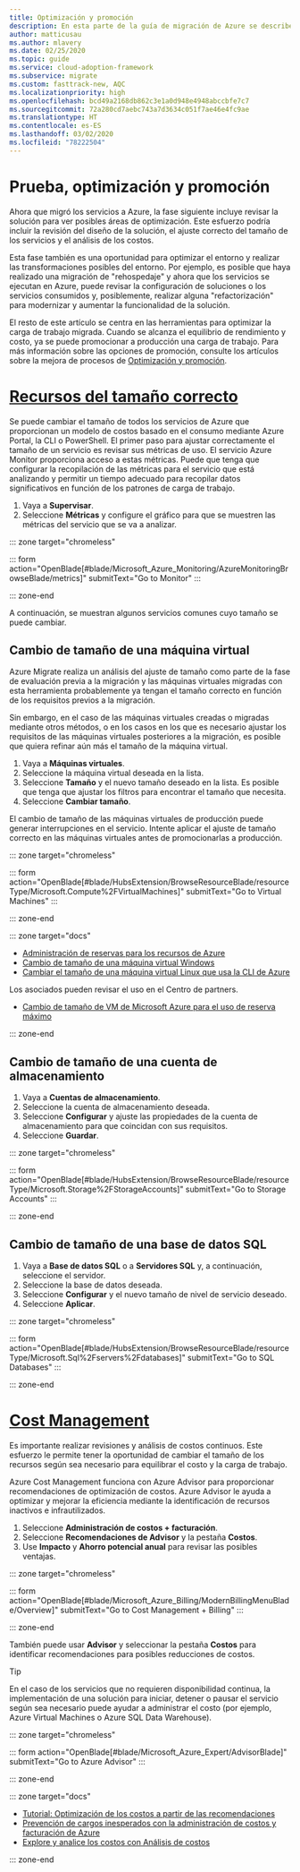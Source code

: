 ```yaml
---
title: Optimización y promoción
description: En esta parte de la guía de migración de Azure se describen las áreas de optimización, incluida la revisión del diseño de la solución, el ajuste del tamaño de los servicios y el análisis de los costos.
author: matticusau
ms.author: mlavery
ms.date: 02/25/2020
ms.topic: guide
ms.service: cloud-adoption-framework
ms.subservice: migrate
ms.custom: fasttrack-new, AQC
ms.localizationpriority: high
ms.openlocfilehash: bcd49a2168db862c3e1a0d948e4948abccbfe7c7
ms.sourcegitcommit: 72a280cd7aebc743a7d3634c051f7ae46e4fc9ae
ms.translationtype: HT
ms.contentlocale: es-ES
ms.lasthandoff: 03/02/2020
ms.locfileid: "78222504"
---
```

<!-- cSpell:ignore Fservers Fdatabases -->

<!-- markdownlint-disable MD025 DOCSMD001 -->

# <a name="test-optimize-and-promote"></a>Prueba, optimización y promoción

Ahora que migró los servicios a Azure, la fase siguiente incluye revisar la solución para ver posibles áreas de optimización. Este esfuerzo podría incluir la revisión del diseño de la solución, el ajuste correcto del tamaño de los servicios y el análisis de los costos.

Esta fase también es una oportunidad para optimizar el entorno y realizar las transformaciones posibles del entorno. Por ejemplo, es posible que haya realizado una migración de "rehospedaje" y ahora que los servicios se ejecutan en Azure, puede revisar la configuración de soluciones o los servicios consumidos y, posiblemente, realizar alguna "refactorización" para modernizar y aumentar la funcionalidad de la solución.

El resto de este artículo se centra en las herramientas para optimizar la carga de trabajo migrada. Cuando se alcanza el equilibrio de rendimiento y costo, ya se puede promocionar a producción una carga de trabajo. Para más información sobre las opciones de promoción, consulte los artículos sobre la mejora de procesos de [Optimización y promoción](../migration-considerations/optimize/index.md).

# <a name="right-size-assets"></a>[Recursos del tamaño correcto](#tab/optimize)

Se puede cambiar el tamaño de todos los servicios de Azure que proporcionan un modelo de costos basado en el consumo mediante Azure Portal, la CLI o PowerShell. El primer paso para ajustar correctamente el tamaño de un servicio es revisar sus métricas de uso. El servicio Azure Monitor proporciona acceso a estas métricas. Puede que tenga que configurar la recopilación de las métricas para el servicio que está analizando y permitir un tiempo adecuado para recopilar datos significativos en función de los patrones de carga de trabajo.

1. Vaya a **Supervisar**.
1. Seleccione **Métricas** y configure el gráfico para que se muestren las métricas del servicio que se va a analizar.

::: zone target="chromeless"

::: form action="OpenBlade[#blade/Microsoft_Azure_Monitoring/AzureMonitoringBrowseBlade/metrics]" submitText="Go to Monitor" :::

::: zone-end

A continuación, se muestran algunos servicios comunes cuyo tamaño se puede cambiar.

## <a name="resize-a-virtual-machine"></a>Cambio de tamaño de una máquina virtual

Azure Migrate realiza un análisis del ajuste de tamaño como parte de la fase de evaluación previa a la migración y las máquinas virtuales migradas con esta herramienta probablemente ya tengan el tamaño correcto en función de los requisitos previos a la migración.

Sin embargo, en el caso de las máquinas virtuales creadas o migradas mediante otros métodos, o en los casos en los que es necesario ajustar los requisitos de las máquinas virtuales posteriores a la migración, es posible que quiera refinar aún más el tamaño de la máquina virtual.

1. Vaya a **Máquinas virtuales**.
1. Seleccione la máquina virtual deseada en la lista.
1. Seleccione **Tamaño** y el nuevo tamaño deseado en la lista. Es posible que tenga que ajustar los filtros para encontrar el tamaño que necesita.
1. Seleccione **Cambiar tamaño**.

El cambio de tamaño de las máquinas virtuales de producción puede generar interrupciones en el servicio. Intente aplicar el ajuste de tamaño correcto en las máquinas virtuales antes de promocionarlas a producción.

::: zone target="chromeless"

::: form action="OpenBlade[#blade/HubsExtension/BrowseResourceBlade/resourceType/Microsoft.Compute%2FVirtualMachines]" submitText="Go to Virtual Machines" :::

::: zone-end

::: zone target="docs"

- [Administración de reservas para los recursos de Azure](https://docs.microsoft.com/azure/billing/billing-manage-reserved-vm-instance)
- [Cambio de tamaño de una máquina virtual Windows](https://docs.microsoft.com/azure/virtual-machines/windows/resize-vm)
- [Cambiar el tamaño de una máquina virtual Linux que usa la CLI de Azure](https://docs.microsoft.com/azure/virtual-machines/linux/change-vm-size)

Los asociados pueden revisar el uso en el Centro de partners.

- [Cambio de tamaño de VM de Microsoft Azure para el uso de reserva máximo](https://docs.microsoft.com/partner-center/azure-usage)

::: zone-end

## <a name="resize-a-storage-account"></a>Cambio de tamaño de una cuenta de almacenamiento

1. Vaya a **Cuentas de almacenamiento**.
1. Seleccione la cuenta de almacenamiento deseada.
1. Seleccione **Configurar** y ajuste las propiedades de la cuenta de almacenamiento para que coincidan con sus requisitos.
1. Seleccione **Guardar**.

::: zone target="chromeless"

::: form action="OpenBlade[#blade/HubsExtension/BrowseResourceBlade/resourceType/Microsoft.Storage%2FStorageAccounts]" submitText="Go to Storage Accounts" :::

::: zone-end

## <a name="resize-a-sql-database"></a>Cambio de tamaño de una base de datos SQL

1. Vaya a **Base de datos SQL** o a **Servidores SQL** y, a continuación, seleccione el servidor.
1. Seleccione la base de datos deseada.
1. Seleccione **Configurar** y el nuevo tamaño de nivel de servicio deseado.
1. Seleccione **Aplicar**.

::: zone target="chromeless"

::: form action="OpenBlade[#blade/HubsExtension/BrowseResourceBlade/resourceType/Microsoft.Sql%2Fservers%2Fdatabases]" submitText="Go to SQL Databases" :::

::: zone-end

# <a name="cost-management"></a>[Cost Management](#tab/ManageCost)

Es importante realizar revisiones y análisis de costos continuos. Este esfuerzo le permite tener la oportunidad de cambiar el tamaño de los recursos según sea necesario para equilibrar el costo y la carga de trabajo.

Azure Cost Management funciona con Azure Advisor para proporcionar recomendaciones de optimización de costos. Azure Advisor le ayuda a optimizar y mejorar la eficiencia mediante la identificación de recursos inactivos e infrautilizados.

1. Seleccione **Administración de costos + facturación**.
1. Seleccione **Recomendaciones de Advisor** y la pestaña **Costos**.
1. Use **Impacto** y **Ahorro potencial anual** para revisar las posibles ventajas.

::: zone target="chromeless"

::: form action="OpenBlade[#blade/Microsoft_Azure_Billing/ModernBillingMenuBlade/Overview]" submitText="Go to Cost Management + Billing" :::

::: zone-end

También puede usar **Advisor** y seleccionar la pestaña **Costos** para identificar recomendaciones para posibles reducciones de costos.

> [!TIP]
> En el caso de los servicios que no requieren disponibilidad continua, la implementación de una solución para iniciar, detener o pausar el servicio según sea necesario puede ayudar a administrar el costo (por ejemplo, Azure Virtual Machines o Azure SQL Data Warehouse).
>

::: zone target="chromeless"

::: form action="OpenBlade[#blade/Microsoft_Azure_Expert/AdvisorBlade]" submitText="Go to Azure Advisor" :::

::: zone-end

::: zone target="docs"

- [Tutorial: Optimización de los costos a partir de las recomendaciones](https://docs.microsoft.com/azure/cost-management/tutorial-acm-opt-recommendations)
- [Prevención de cargos inesperados con la administración de costos y facturación de Azure](https://docs.microsoft.com/azure/billing/billing-getting-started)
- [Explore y analice los costos con Análisis de costos](https://docs.microsoft.com/azure/cost-management/quick-acm-cost-analysis)

::: zone-end
